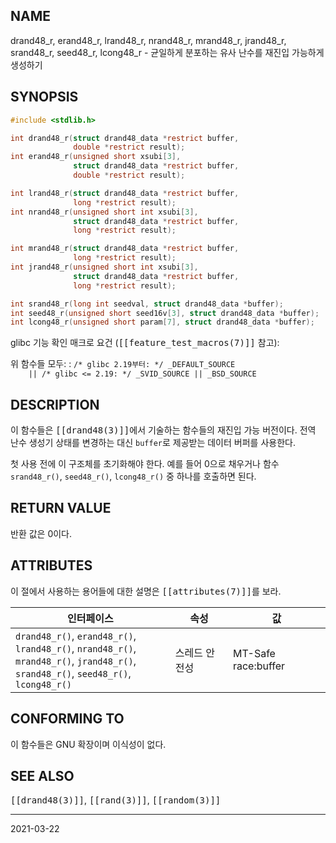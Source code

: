 ## NAME

drand48_r, erand48_r, lrand48_r, nrand48_r, mrand48_r, jrand48_r, srand48_r, seed48_r, lcong48_r - 균일하게 분포하는 유사 난수를 재진입 가능하게 생성하기

## SYNOPSIS

```c
#include <stdlib.h>

int drand48_r(struct drand48_data *restrict buffer,
              double *restrict result);
int erand48_r(unsigned short xsubi[3],
              struct drand48_data *restrict buffer,
              double *restrict result);

int lrand48_r(struct drand48_data *restrict buffer,
              long *restrict result);
int nrand48_r(unsigned short int xsubi[3],
              struct drand48_data *restrict buffer,
              long *restrict result);

int mrand48_r(struct drand48_data *restrict buffer,
              long *restrict result);
int jrand48_r(unsigned short int xsubi[3],
              struct drand48_data *restrict buffer,
              long *restrict result);

int srand48_r(long int seedval, struct drand48_data *buffer);
int seed48_r(unsigned short seed16v[3], struct drand48_data *buffer);
int lcong48_r(unsigned short param[7], struct drand48_data *buffer);
```

glibc 기능 확인 매크로 요건 (<tt>[[feature_test_macros(7)]]</tt> 참고):

위 함수들 모두:
:   `/* glibc 2.19부터: */ _DEFAULT_SOURCE`<br>
    `    || /* glibc <= 2.19: */ _SVID_SOURCE || _BSD_SOURCE`

## DESCRIPTION

이 함수들은 <tt>[[drand48(3)]]</tt>에서 기술하는 함수들의 재진입 가능 버전이다. 전역 난수 생성기 상태를 변경하는 대신 `buffer`로 제공받는 데이터 버퍼를 사용한다.

첫 사용 전에 이 구조체를 초기화해야 한다. 예를 들어 0으로 채우거나 함수 `srand48_r()`, `seed48_r()`, `lcong48_r()` 중 하나를 호출하면 된다.

## RETURN VALUE

반환 값은 0이다.

## ATTRIBUTES

이 절에서 사용하는 용어들에 대한 설명은 <tt>[[attributes(7)]]</tt>를 보라.

| 인터페이스 | 속성 | 값 |
| --- | --- | --- |
| `drand48_r()`, `erand48_r()`,<br>`lrand48_r()`, `nrand48_r()`,<br>`mrand48_r()`, `jrand48_r()`,<br>`srand48_r()`, `seed48_r()`, `lcong48_r()` | 스레드 안전성 | MT-Safe race:buffer |

## CONFORMING TO

이 함수들은 GNU 확장이며 이식성이 없다.

## SEE ALSO

<tt>[[drand48(3)]]</tt>, <tt>[[rand(3)]]</tt>, <tt>[[random(3)]]</tt>

----

2021-03-22
